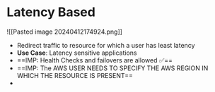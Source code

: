 
# Latency Based

![[Pasted image 20240412174924.png]]
- Redirect traffic to resource for which a user has least latency
- **Use Case**: Latency sensitive applications
- ==IMP: Health Checks and failovers are allowed ✅==
- ==IMP: The AWS USER NEEDS TO SPECIFY THE AWS REGION IN WHICH THE RESOURCE IS PRESENT==
- 